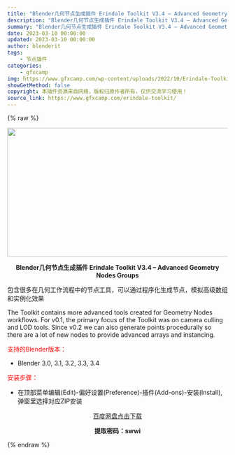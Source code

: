 ```yaml
---
title: "Blender几何节点生成插件 Erindale Toolkit V3.4 – Advanced Geometry Nodes Groups"
description: "Blender几何节点生成插件 Erindale Toolkit V3.4 – Advanced Geometry Nodes Groups 包含很多在几何工作流程中的节点工具，可以通过程..."
summary: "Blender几何节点生成插件 Erindale Toolkit V3.4 – Advanced Geometry Nodes Groups 包含很多在几何工作流程中的节点工具，可以通过程..."
date: 2023-03-10 00:00:00
updated: 2023-03-10 00:00:00
author: blenderit
tags: 
    - 节点插件
categories:
    - gfxcamp
img: https://www.gfxcamp.com/wp-content/uploads/2022/10/Erindale-Toolkit-Advanced-Geometry-Nodes-Groups.jpg
showGetMethod: false
copyright: 本插件资源来自网络，版权归原作者所有，仅供交流学习使用！
source_link: https://www.gfxcamp.com/erindale-toolkit/
---
```


{% raw %}
<div><p><img decoding="async" class="aligncenter size-full wp-image-107774" src="https://www.gfxcamp.com/wp-content/uploads/2022/10/Erindale-Toolkit-Advanced-Geometry-Nodes-Groups.jpg" data-src="https://www.gfxcamp.com/wp-content/uploads/2022/10/Erindale-Toolkit-Advanced-Geometry-Nodes-Groups.jpg" alt="" width="590" height="295" data-srcset="https://www.gfxcamp.com/wp-content/uploads/2022/10/Erindale-Toolkit-Advanced-Geometry-Nodes-Groups.jpg 590w, https://www.gfxcamp.com/wp-content/uploads/2022/10/Erindale-Toolkit-Advanced-Geometry-Nodes-Groups-150x75.jpg 150w" data-sizes="(max-width: 590px) 100vw, 590px"></p><p style="text-align: center;"><strong>Blender几何节点生成插件 Erindale Toolkit V3.4 – Advanced Geometry Nodes Groups</strong></p><p>包含很多在几何工作流程中的节点工具，可以通过程序化生成节点，模拟高级数组和实例化效果</p><p>The Toolkit contains more advanced tools created for Geometry Nodes workflows. For v0.1, the primary focus of the Toolkit was on camera culling and LOD tools. Since v0.2 we can also generate points procedurally so there are a lot of new nodes to provide advanced arrays and instancing.</p><p style="text-align: left;"><span style="color: #ff0000;">支持的Blender版本：</span></p><ul>
<li style="text-align: left;">Blender 3.0, 3.1, 3.2, 3.3, 3.4</li>
</ul><p style="text-align: left;"><span style="color: #ff0000;">安装步骤：</span></p><ul>
<li>在顶部菜单编辑(Edit)-偏好设置(Preference)-插件(Add-ons)-安装(Install),弹窗里选择对应ZIP安装</li>
</ul><p style="text-align: center;"><a class="maxbutton-3 maxbutton maxbutton-baidu" target="_blank" rel="noopener" href="https://pan.baidu.com/s/1jMbvmO2OgMwEl3x2DynG9Q?pwd=swwi"><span class="mb-text">百度网盘点击下载</span></a></p><p style="text-align: center;"><strong>提取密码：swwi</strong></p></div>
<div style="display: none">gfxcamp</div>
{% endraw %}